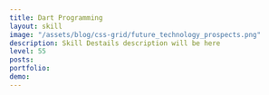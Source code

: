 ```yaml
---
title: Dart Programming
layout: skill
image: "/assets/blog/css-grid/future_technology_prospects.png"
description: Skill Destails description will be here
level: 55
posts: 
portfolio: 
demo: 
---
```


